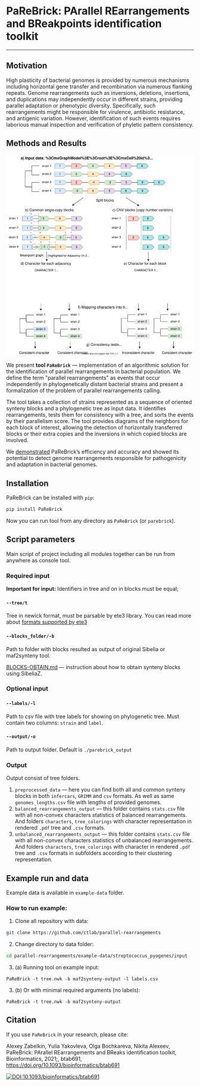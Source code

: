# PaReBrick: PArallel REarrangements and BReakpoints identification toolkit

---
## Motivation
High plasticity of bacterial genomes is provided by numerous mechanisms including horizontal gene transfer and recombination via numerous flanking repeats. 
Genome rearrangements such as inversions, deletions, insertions, and duplications may independently occur in different strains, providing parallel adaptation or phenotypic diversity. 
Specifically, such rearrangements might be responsible for virulence, antibiotic resistance, and antigenic variation. 
However, identification of such events requires laborious manual inspection and verification of phyletic pattern consistency.

## Methods and Results

![Pipeline of tool](figs/pipeline.svg)

We present **tool `PaReBrick`** — implementation of an algorithmic solution for the identification of parallel rearrangements in bacterial population.
We define the term "parallel rearrangements" as events that occur independently in phylogenetically distant bacterial strains and present a formalization of the problem of parallel rearrangements calling.

The tool takes a collection of strains represented as a sequence of oriented synteny blocks and a phylogenetic tree as input data. 
It identifies rearrangements, tests them for consistency with a tree, and sorts the events by their parallelism score. 
The tool provides diagrams of the neighbors for each block of interest, allowing the detection of horizontally transferred blocks or their extra copies and the inversions in which copied blocks are involved.

We [demonstrated](https://doi.org/10.1093/bioinformatics/btab691) PaReBrick’s efficiency and accuracy and showed its potential to detect genome rearrangements responsible for pathogenicity and adaptation in bacterial genomes.

## Installation 

PaReBrick can be installed with `pip`:

```bash
pip install PaReBrick
```

Now you can run tool from any directory as `PaReBrick` (or `parebrick`).


## Script parameters
Main script of project including all modules together can be run from anywhere as console tool.

### Required input

**Important for input:** Identifiers in tree and on in blocks must be equal;

#### `--tree/t`
Tree in newick format, must be parsable by ete3 library.
You can read more about [formats supported by ete3](http://etetoolkit.org/docs/latest/tutorial/tutorial_trees.html#reading-and-writing-newick-trees)

#### `--blocks_folder/-b`
Path to folder with blocks resulted as output of original Sibelia or maf2synteny tool.

[BLOCKS-OBTAIN.md](BLOCKS-OBTAIN.md) — instruction about how to obtain synteny blocks using SibeliaZ.

### Optional input

#### `--labels/-l`
Path to csv file with tree labels for showing on phylogenetic tree. 
Must contain two columns: `strain` and `label`.

#### `--output/-o`
Path to output folder.
Default is `./parebrick_output`

### Output
Output consist of tree folders.
1. `preprocessed_data` — 
here you can find both all and common synteny blocks in both `infercars`, `GRIMM` and `csv` formats.
As well as same `genomes_lengths.csv` file with lengths of provided genomes.
2. `balanced_rearrangements_output` — this folder contains `stats.csv` file with all non-convex characters statistics of balanced rearrangements. 
And folders `characters`, `tree_colorings` with character representation in rendered `.pdf` tree and `.csv` formats.
3. `unbalanced_rearrangements_output` — this folder contains `stats.csv` file with all non-convex characters statistics of unbalanced rearrangements. 
And folders `characters`, `tree_colorings` with character in rendered `.pdf` tree and `.csv` formats in subfolders according to their clustering representation.


## Example run and data
Example data is available in `example-data` folder.

### How to run example:
1. Clone all repository with data:
```bash
git clone https://github.com/ctlab/parallel-rearrangements
```

2. Change directory to data folder:
```bash
cd parallel-rearrangements/example-data/streptococcus_pyogenes/input
```

3. (a) Running tool on example input:
```
PaReBrick -t tree.nwk -b maf2synteny-output -l labels.csv
```

3. (b) Or with minimal required arguments (no labels):
```
PaReBrick -t tree.nwk -b maf2synteny-output
```

## Citation

If you use `PaReBrick` in your research, please cite:

Alexey Zabelkin, Yulia Yakovleva, Olga Bochkareva, Nikita Alexeev, PaReBrick: PArallel REarrangements and BReaks identification toolkit, Bioinformatics, 2021;, btab691, https://doi.org/10.1093/bioinformatics/btab691 

[![DOI:10.1093/bioinformatics/btab691](https://zenodo.org/badge/DOI/10.1093/bioinformatics/btab691)](https://doi.org/10.1093/bioinformatics/btab691)